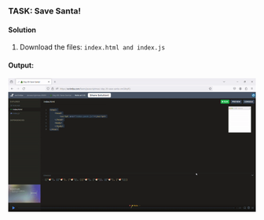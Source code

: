 ### TASK: Save Santa!

#### Solution

1. Download the files: `index.html and index.js`


#### Output:
![The output](../../assets/day-20-submission.gif)
